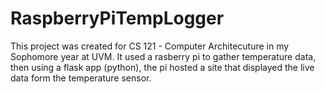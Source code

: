 # RaspberryPiTempLogger
This project was created for CS 121 - Computer Architecuture in my Sophomore year at UVM. It used a rasberry pi to gather temperature data, then using a flask app (python), the pi hosted a site that displayed the live data form the temperature sensor.
